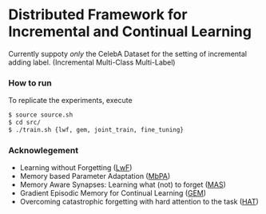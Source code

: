# Distributed Framework for Incremental and Continual Learning

Currently suppoty *only* the CelebA Dataset for the setting of incremental adding label. (Incremental Multi-Class Multi-Label)

### How to run
To replicate the experiments, execute
```bash
$ source source.sh
$ cd src/
$ ./train.sh {lwf, gem, joint_train, fine_tuning}
```

### Acknowlegement
* Learning without Forgetting ([LwF](https://arxiv.org/abs/1606.09282))
* Memory based Parameter Adaptation ([MbPA](https://arxiv.org/abs/1802.10542))
* Memory Aware Synapses: Learning what (not) to forget ([MAS](https://arxiv.org/abs/1711.09601))
* Gradient Episodic Memory for Continual Learning ([GEM](https://arxiv.org/abs/1706.08840))
* Overcoming catastrophic forgetting with hard attention to the task ([HAT](https://arxiv.org/abs/1801.01423))
